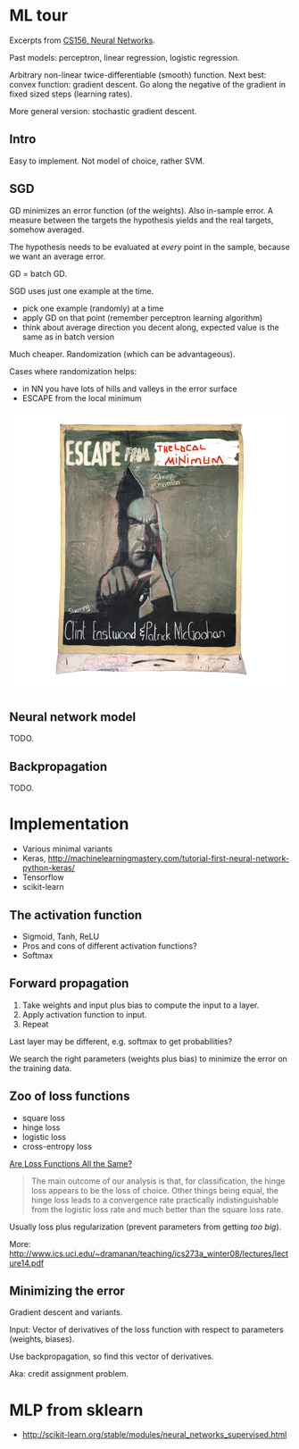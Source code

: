 ML tour
=======

Excerpts from [CS156, Neural Networks](https://www.youtube.com/watch?v=Ih5Mr93E-2c).

Past models: perceptron, linear regression, logistic regression.

Arbitrary non-linear twice-differentiable (smooth) function. Next best: convex
function: gradient descent. Go along the negative of the gradient in fixed
sized steps (learning rates).

More general version: stochastic gradient descent.

Intro
-----

Easy to implement. Not model of choice, rather SVM.

SGD
---

GD minimizes an error function (of the weights). Also in-sample error. A
measure between the targets the hypothesis yields and the real targets,
somehow averaged.

The hypothesis needs to be evaluated at *every* point in the sample, because
we want an average error.

GD = batch GD.

SGD uses just one example at the time.

* pick one example (randomly) at a time
* apply GD on that point (remember perceptron learning algorithm)
* think about average direction you decent along, expected value is the same as in batch version

Much cheaper. Randomization (which can be advantageous).

Cases where randomization helps:

* in NN you have lots of hills and valleys in the error surface
* ESCAPE from the local minimum

![](images/Escape_from_the_local_minimum.jpg)

Neural network model
--------------------

TODO.

Backpropagation
---------------

TODO.

Implementation
==============

* Various minimal variants
* Keras, http://machinelearningmastery.com/tutorial-first-neural-network-python-keras/
* Tensorflow
* scikit-learn

The activation function
-----------------------

* Sigmoid, Tanh, ReLU
* Pros and cons of different activation functions?
* Softmax

Forward propagation
-------------------

1. Take weights and input plus bias to compute the input to a layer.
2. Apply activation function to input.
3. Repeat

Last layer may be different, e.g. softmax to get probabilities?

We search the right parameters (weights plus bias) to minimize the error on the training data.

Zoo of loss functions
---------------------

* square loss
* hinge loss
* logistic loss
* cross-entropy loss

[Are Loss Functions All the Same?](http://web.mit.edu/lrosasco/www/publications/loss.pdf)

> The main outcome of our analysis is that, for classification, the hinge loss
> appears to be the loss of choice. Other things being equal, the hinge loss
> leads to a convergence rate practically indistinguishable from the logistic
> loss rate and much better than the square loss rate.

Usually loss plus regularization (prevent parameters from getting *too big*).

More: http://www.ics.uci.edu/~dramanan/teaching/ics273a_winter08/lectures/lecture14.pdf

Minimizing the error
--------------------

Gradient descent and variants.

Input: Vector of derivatives of the loss function with respect to parameters (weights, biases).

Use backpropagation, so find this vector of derivatives.

Aka: credit assignment problem.

MLP from sklearn
================

* http://scikit-learn.org/stable/modules/neural_networks_supervised.html

